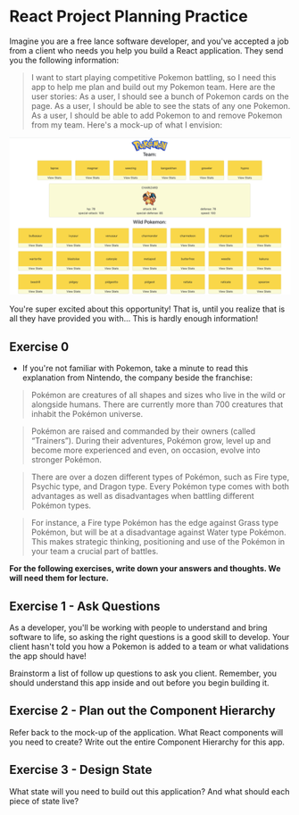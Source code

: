# React Project Planning Practice

Imagine you are a free lance software developer, and you've accepted a job from a client who needs you help you build a React application. They send you the following information:

>I want to start playing competitive Pokemon battling, so I need this app to help me plan and build out my Pokemon team. Here are the user stories: As a user, I should see a bunch of Pokemon cards on the page. As a user, I should be able to see the stats of any one Pokemon. As a user, I should be able to add Pokemon to and remove Pokemon from my team. Here's a mock-up of what I envision:

![Mock-up](assets/pokemon-team-builder.png)

You're super excited about this opportunity! That is, until you realize that is all they have provided you with... This is hardly enough information!


## Exercise 0
- If you're not familiar with Pokemon, take a minute to read this explanation from Nintendo, the company beside the franchise:

> Pokémon are creatures of all shapes and sizes who live in the wild or alongside humans. There are currently more than 700 creatures that inhabit the Pokémon universe.

> Pokémon are raised and commanded by their owners (called “Trainers”). During their adventures, Pokémon grow, level up and become more experienced and even, on occasion, evolve into stronger Pokémon.

> There are over a dozen different types of Pokémon, such as Fire type, Psychic type, and Dragon type. Every Pokémon type comes with both advantages as well as disadvantages when battling different Pokémon types.

> For instance, a Fire type Pokémon has the edge against Grass type Pokémon, but will be at a disadvantage against Water type Pokémon. This makes strategic thinking, positioning and use of the Pokémon in your team a crucial part of battles.

**For the following exercises, write down your answers and thoughts. We will need them for lecture.**

## Exercise 1 - Ask Questions

As a developer, you'll be working with people to understand and bring software to life, so asking the right questions is a good skill to develop. Your client hasn't told you how a Pokemon is added to a team or what validations the app should have!

Brainstorm a list of follow up questions to ask you client. Remember, you should understand this app inside and out before you begin building it.

## Exercise 2 - Plan out the Component Hierarchy

Refer back to the mock-up of the application. What React components will you need to create? Write out the entire Component Hierarchy for this app.

## Exercise 3 - Design State

What state will you need to build out this application? And what should each piece of state live?
